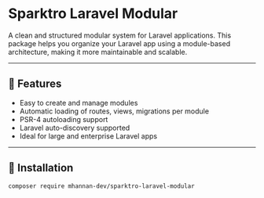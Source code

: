 # Sparktro Laravel Modular

A clean and structured modular system for Laravel applications. This package helps you organize your Laravel app using a module-based architecture, making it more maintainable and scalable.

---

## 🔧 Features

- Easy to create and manage modules
- Automatic loading of routes, views, migrations per module
- PSR-4 autoloading support
- Laravel auto-discovery supported
- Ideal for large and enterprise Laravel apps

---

## 🚀 Installation

```bash
composer require mhannan-dev/sparktro-laravel-modular
